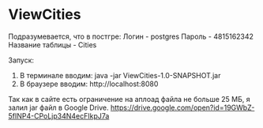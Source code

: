 # ViewCities

Подразумевается, что в постгре:
  Логин - postgres
  Пароль - 4815162342
  Название таблицы - Cities

Запуск:
1) В терминале вводим: java -jar ViewCities-1.0-SNAPSHOT.jar 
2) В браузере вводим: http://localhost:8080

Так как в сайте есть ограничение на аплоад файла не больше 25 МБ, я залил jar файл в Google Drive.
https://drive.google.com/open?id=19GWbZ-5fINP4-CPoLjp34N4ecFIkpJ7a
